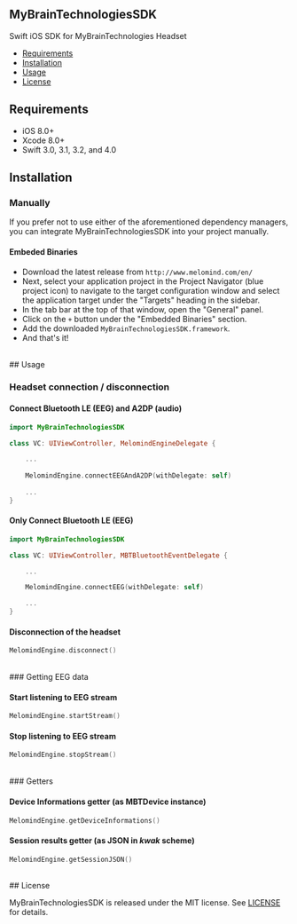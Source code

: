 ## MyBrainTechnologiesSDK

<!--[![Platforms](https://img.shields.io/cocoapods/p/MyBrainTechnologiesSDK.svg)](https://cocoapods.org/pods/MyBrainTechnologiesSDK) -->
<!-- [![License](https://img.shields.io/cocoapods/l/MyBrainTechnologiesSDK.svg)](https://raw.githubusercontent.com/MyBrainTechnologies/MyBrainTechnologiesSDK/master/LICENSE) -->

<!-- [![Swift Package Manager](https://img.shields.io/badge/Swift%20Package%20Manager-compatible-brightgreen.svg)](https://github.com/apple/swift-package-manager)
[![Carthage compatible](https://img.shields.io/badge/Carthage-compatible-4BC51D.svg?style=flat)](https://github.com/Carthage/Carthage)
[![CocoaPods compatible](https://img.shields.io/cocoapods/v/MyBrainTechnologiesSDK.svg)](https://cocoapods.org/pods/MyBrainTechnologiesSDK) -->


<!--[![Travis](https://img.shields.io/travis/MyBrainTechnologies/MyBrainTechnologiesSDK/master.svg)](https://travis-ci.org/MyBrainTechnologies/MyBrainTechnologiesSDK/branches)
[![JetpackSwift](https://img.shields.io/badge/JetpackSwift-framework-red.svg)](http://github.com/JetpackSwift/Framework)-->

Swift iOS SDK for MyBrainTechnologies Headset

- [Requirements](#requirements)
- [Installation](#installation)
- [Usage](#usage)
- [License](#license)

## <a name="requirements"></a> Requirements

- iOS 8.0+
- Xcode 8.0+
- Swift 3.0, 3.1, 3.2, and 4.0


## <a name="installation"></a> Installation

### Manually

If you prefer not to use either of the aforementioned dependency managers, you can integrate MyBrainTechnologiesSDK into your project manually.

#### Embeded Binaries

- Download the latest release from `http://www.melomind.com/en/`
- Next, select your application project in the Project Navigator (blue project icon) to navigate to the target configuration window and select the application target under the "Targets" heading in the sidebar.
- In the tab bar at the top of that window, open the "General" panel.
- Click on the `+` button under the "Embedded Binaries" section.
- Add the downloaded `MyBrainTechnologiesSDK.framework`.
- And that's it!

<br />
## <a name="usage"></a> Usage

### Headset connection / disconnection

#### Connect Bluetooth LE (EEG) and A2DP (audio)

```swift
import MyBrainTechnologiesSDK

class VC: UIViewController, MelomindEngineDelegate {

    ...
 
    MelomindEngine.connectEEGAndA2DP(withDelegate: self)
 
    ...
}
```

#### Only Connect Bluetooth LE (EEG)

```swift
import MyBrainTechnologiesSDK

class VC: UIViewController, MBTBluetoothEventDelegate {

    ...

    MelomindEngine.connectEEG(withDelegate: self)

    ...
}
```

#### Disconnection of the headset

```swift
MelomindEngine.disconnect()
```

<br />
### Getting EEG data

#### Start listening to EEG stream

```swift
MelomindEngine.startStream()
```

#### Stop listening to EEG stream
```swift
MelomindEngine.stopStream()
```

<br />
### Getters

#### Device Informations getter (as MBTDevice instance)
```swift
MelomindEngine.getDeviceInformations()
```
 
#### Session results getter (as JSON in *kwak* scheme)
```swift
MelomindEngine.getSessionJSON()
```

<br />
## <a name="license"></a> License

MyBrainTechnologiesSDK is released under the MIT license. See [LICENSE](https://github.com/MyBrainTechnologies/MyBrainTechnologiesSDK/blob/master/LICENSE) for details.
